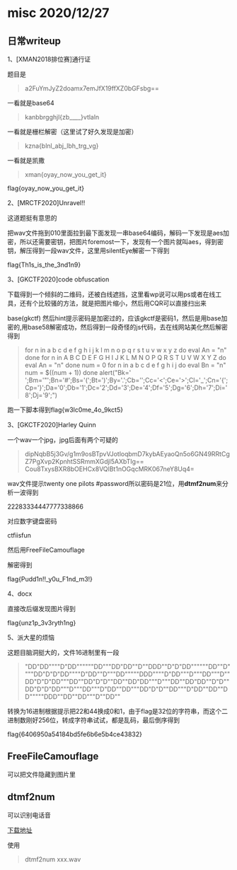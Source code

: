 # misc 2020/12/27

## 日常writeup

1、[XMAN2018排位赛]通行证

题目是

> a2FuYmJyZ2doamx7emJfX19ffXZ0bGFsbg==

一看就是base64

> kanbbrgghjl{zb____}vtlaln

一看就是栅栏解密（这里试了好久发现是加密）

> kzna{blnl_abj_lbh_trg_vg}

一看就是凯撒

> xman{oyay_now_you_get_it}

flag{oyay_now_you_get_it}

2、[MRCTF2020]Unravel!!

这道题挺有意思的

把wav文件拖到010里面拉到最下面发现一串base64编码，解码一下发现是aes加密，所以还需要密钥，把图片foremost一下，发现有一个图片就叫aes，得到密钥，解压得到一段wav文件，这里用silentEye解密一下得到

flag{Th1s_is_the_3nd1n9}

3、[GKCTF2020]code obfuscation

下载得到一个倾斜的二维码，还被白线遮挡，这里看wp说可以用ps或者在线工具，还有个比较骚的方法，就是把图片缩小，然后用CQR可以直接扫出来

base(gkctf) 然后hint提示密码是加密过的，应该gkctf是密码1，然后是用base加密的,用base58解密成功，然后得到一段奇怪的js代码，去在线网站美化然后解密得到

> for n in a b c d e f g h i j k l m n o p q r s t u v w x y z do eval An = "n"
> done
> for n in A B C D E F G H I J K L M N O P Q R S T U V W X Y Z do eval An = "n"
> done num = 0
> for n in a b c d e f g h i j do eval Bn = "n"
> num = $((num + 1))
> done alert("Bk=' ';Bm='"';Bn='#';Bs='(';Bt=')';By='.';Cb='';Cc='<';Ce='>';Cl='_';Cn='{';Cp='}';Da='0';Db='1';Dc='2';Dd='3';De='4';Df='5';Dg='6';Dh='7';Di='8';Dj='9';")

跑一下脚本得到flag{w3lc0me_4o_9kct5}

3、[GKCTF2020]Harley Quinn

一个wav一个jpg，jpg后面有两个可疑的

> dipNqbB5j3Gv/g1m9osBTpvVJotloqbmD7kybAEyaoQn5o6GN49RRtCgZ7PgXvp2KpnhtSSRmmXGdjl5AXbTIg==
> Cou8TxysBXR8bOEHCx8VQlBt1nOGqcMRK067neY8Uq4=

wav文件提示twenty one pilots #password所以密码是21位，用**dtmf2num**来分析一波得到

22283334447777338866

对应数字键盘密码

ctfiisfun

然后用FreeFileCamouflage

解密得到

flag{Pudd1n!!_y0u_F1nd_m3!}

4、docx

直接改后缀发现图片得到

flag{unz1p_3v3ryth1ng}

5、派大星的烦恼

这题目脑洞挺大的，文件16进制里有一段

> "DD"DD""""D"DD""""""DD"""DD"DD""D""DDD""D"D"DD""""""DD""D""""DD"D"D"DD""""D"DD""D"""DD"""""DDD""""D"DD"""D"""DD"""D""DD"D"D"DD"""DD""DD"D"D""DD""DD"DD"""D"""DD""DD"DD""D"D""DD"D"D"DD"""D"""DD"""D"DD""DD"""DD"D"D""DD"""D"DD""DD""DD"""""DDD""DD""DD"""D""DD""
>

转换为16进制根据提示把22和44换成0和1，由于flag是32位的字符串，而这个二进制数刚好256位，转成字符串试试，都是乱码，最后倒序得到

flag{6406950a54184bd5fe6b6e5b4ce43832}

## FreeFileCamouflage

可以把文件隐藏到图片里

## dtmf2num

可以识别电话音

[下载地址](https://lanzous.com/id4e4hc)

使用

> dtmf2num xxx.wav